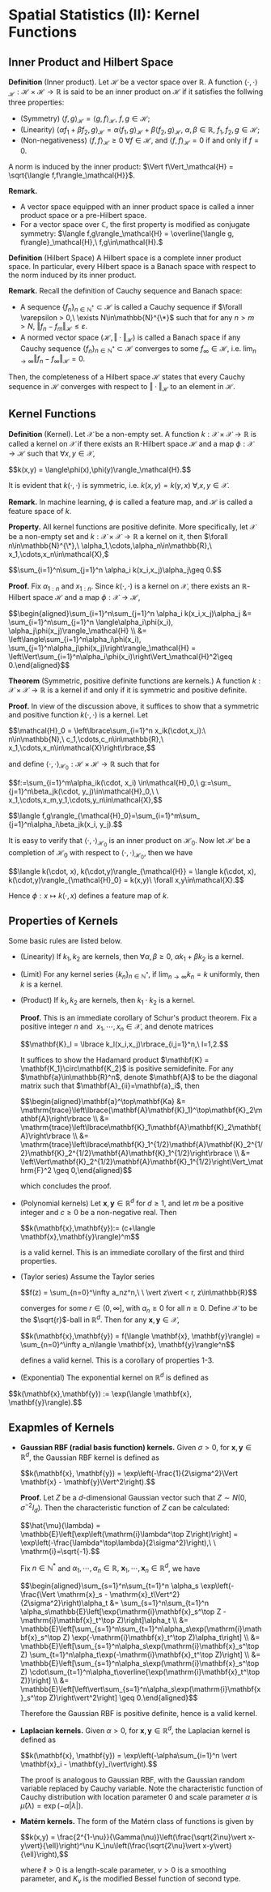 # Spatial Statistics (II): Kernel Functions
## Inner Product and Hilbert Space
**Definition** (Inner product). Let $\mathcal{H}$ be a vector space over $\mathbb{R}$. A function $\langle\cdot,\cdot\rangle_\mathcal{H}:\mathcal{H}\times\mathcal{H}\to\mathbb{R}$ is said to be an inner product on $\mathcal{H}$ if it satisfies the follwing three properties:
+ (Symmetry) $\langle f,g\rangle_\mathcal{H} = \langle g, f\rangle_\mathcal{H},\ f,g\in\mathcal{H};$
+ (Linearity) $\langle \alpha f_1 + \beta f_2,g\rangle_\mathcal{H} = \alpha\langle f_1,g\rangle_\mathcal{H} + \beta\langle f_2,g\rangle_\mathcal{H},\ \alpha,\beta\in\mathbb{R},\ f_1,f_2,g\in\mathcal{H};$
+ (Non-negativeness) $\langle f,f\rangle_\mathcal{H} \geq 0\ \forall f\in\mathcal{H}$, and $\langle f,f\rangle_\mathcal{H}=0$ if and only if $f=0$.

A norm is induced by the inner product: $\Vert f\Vert_\mathcal{H} = \sqrt{\langle f,f\rangle_\mathcal{H}}$.

**Remark.** 
+ A vector space equipped with an inner product space is called a inner product space or a pre-Hilbert space.
+ For a vector space over $\mathbb{C}$, the first property is modified as conjugate symmetry: $\langle f,g\rangle_\mathcal{H} = \overline{\langle g, f\rangle}_\mathcal{H},\ f,g\in\mathcal{H}.$

**Definition** (Hilbert Space) A Hilbert space is a complete inner product space. In particular, every Hilbert space is a Banach space with respect to the norm induced by its inner product.

**Remark.** Recall the definition of Cauchy sequence and Banach space:
+ A sequence $\lbrace f_n\rbrace_{n\in\mathbb{N}^*}\subset\mathcal{H}$ is called a Cauchy sequence if $\forall \varepsilon > 0,\ \exists N\in\mathbb{N}^{\*}$ such that for any $n > m > N,\ \Vert f_n - f_m\Vert_\mathcal{H}\leq\varepsilon$.
+ A normed vector space $(\mathcal{H},\Vert\cdot\Vert_\mathcal{H})$ is called a Banach space if any Cauchy sequence $\lbrace f_n\rbrace_{n\in\mathbb{N}^*}\subset\mathcal{H}$ converges to some $f_\infty\in\mathcal{H}$, i.e. $\lim_{n\to\infty}\Vert f_n - f_\infty\Vert_\mathcal{H}=0.$

Then, the completeness of a Hilbert space $\mathcal{H}$ states that every Cauchy sequence in $\mathcal{H}$ converges with respect to $\Vert\cdot\Vert_\mathcal{H}$ to an element in $\mathcal{H}$. 

## Kernel Functions

**Definition** (Kernel). Let $\mathcal{X}$ be a non-empty set. A function $k:\mathcal{X}\times\mathcal{X}\to\mathbb{R}$ is called a kernel on $\mathcal{X}$ if there exists an $\mathbb{R}$-Hilbert space $\mathcal{H}$ and a map $\phi:\mathcal{X}\to\mathcal{H}$ such that $\forall x,y\in\mathcal{X},$
<p>
  $$k(x,y) = \langle\phi(x),\phi(y)\rangle_\mathcal{H}.$$
</p>

It is evident that $k(\cdot,\cdot)$ is symmetric, i.e. $k(x,y)=k(y,x)\ \forall,x,y\in\mathcal{X}$.

**Remark.** In machine learning, $\phi$ is called a feature map, and $\mathcal{H}$ is called a feature space of $k$.

**Property.** All kernel functions are positive definite. More specifically, let $\mathcal{X}$ be a non-empty set and $k:\mathcal{X}\times\mathcal{X}\to\mathbb{R}$ a kernel on it, then $\forall n\in\mathbb{N}^{\*},\ \alpha_1,\cdots,\alpha_n\in\mathbb{R},\ x_1,\cdots,x_n\in\mathcal{X},$

<p>
  $$\sum_{i=1}^n\sum_{j=1}^n \alpha_i k(x_i,x_j)\alpha_j\geq 0.$$
</p>

**Proof.** Fix $\alpha_{1:n}$ and $x_{1:n}$. Since $k(\cdot,\cdot)$ is a kernel on $\mathcal{X}$, there exists an $\mathbb{R}$-Hilbert space $\mathcal{H}$ and a map $\phi:\mathcal{X}\to\mathcal{H}$,

<p>
  $$\begin{aligned}\sum_{i=1}^n\sum_{j=1}^n \alpha_i k(x_i,x_j)\alpha_j &= \sum_{i=1}^n\sum_{j=1}^n \langle\alpha_i\phi(x_i), \alpha_j\phi(x_j)\rangle_\mathcal{H} \\
  &= \left\langle\sum_{i=1}^n\alpha_i\phi(x_i), \sum_{j=1}^n\alpha_j\phi(x_j)\right\rangle_\mathcal{H} = \left\Vert\sum_{i=1}^n\alpha_i\phi(x_i)\right\Vert_\mathcal{H}^2\geq 0.\end{aligned}$$
</p>

**Theorem** (Symmetric, positive definite functions are kernels.) A function $k: \mathcal{X}\times\mathcal{X}\to\mathbb{R}$ is a kernel if and only if it is symmetric and positive definite.

**Proof.** In view of the discussion above, it suffices to show that a symmetric and positive function $k(\cdot,\cdot)$ is a kernel. Let

<p>
  $$\mathcal{H}_0 = \left\lbrace\sum_{i=1}^n x_ik(\cdot,x_i):\ n\in\mathbb{N},\ c_1,\cdots,c_n\in\mathbb{R},\ x_1,\cdots,x_n\in\mathcal{X}\right\rbrace,$$
</p>

and define $\langle\cdot,\cdot\rangle_{\mathcal{H}_0}: \mathcal{H}\times\mathcal{H}\to\mathbb{R}$ such that for 
<p>
  $$f:=\sum_{i=1}^m\alpha_ik(\cdot, x_i) \in\mathcal{H}_0,\ g:=\sum_ {j=1}^n\beta_jk(\cdot, y_j)\in\mathcal{H}_0,\ \ x_1,\cdots,x_m,y_1,\cdots,y_n\in\mathcal{X},$$
</p>

<p>
  $$\langle f,g\rangle_{\mathcal{H}_0}=\sum_{i=1}^m\sum_ {j=1}^n\alpha_i\beta_jk(x_i, y_j).$$
</p>

It is easy to verify that $\langle\cdot,\cdot\rangle_{\mathcal{H}_ 0}$ is an inner product on $\mathcal{H}_ 0$. Now let $\mathcal{H}$ be a completion of $\mathcal{H_ 0}$ with respect to $\langle\cdot,\cdot\rangle_{\mathcal{H}_ 0}$, then we have

<p>
  $$\langle k(\cdot, x), k(\cdot,y)\rangle_{\mathcal{H}} = \langle k(\cdot, x), k(\cdot,y)\rangle_{\mathcal{H}_0} = k(x,y)\ \forall x,y\in\mathcal{X}.$$
</p>

Hence $\phi:x\mapsto k(\cdot,x)$ defines a feature map of $k$.

## Properties of Kernels
Some basic rules are listed below.
+ (Linearity) If $k_1,k_2$ are kernels, then $\forall \alpha,\beta \geq 0$, $\alpha k_1 + \beta k_2$ is a kernel.
+ (Limit) For any kernel series $\lbrace k_n\rbrace_{n\in\mathbb{N}^{*}}$, if $\lim_{n\to\infty} k_n = k$ uniformly, then $k$ is a kernel.
+ (Product) If $k_1,k_2$ are kernels, then $k_1\cdot k_2$ is a kernel.
  
  **Proof.** This is an immediate corollary of Schur's product theorem. Fix a positive integer $n$ and $\ x_1,\cdots,x_n\in\mathcal{X}$, and denote matrices
  <p>
    $$\mathbf{K}_l = \lbrace k_l(x_i,x_j)\rbrace_{i,j=1}^n,\ l=1,2.$$
  </p>
  It suffices to show the Hadamard product $\mathbf{K} = \mathbf{K_1}\circ\mathbf{K_2}$ is positive semidefinite. For any $\mathbf{a}\in\mathbb{R}^n$, denote $\mathbf{A}$ to be the diagonal matrix such that $\mathbf{A}_{ii}=\mathbf{a}_i$, then
  <p>$$\begin{aligned}\mathbf{a}^\top\mathbf{Ka} &= \mathrm{trace}\left\lbrace(\mathbf{A}\mathbf{K}_1)^\top\mathbf{K}_2\mathbf{A}\right\rbrace \\
    &= \mathrm{trace}\left\lbrace\mathbf{K}_1\mathbf{A}\mathbf{K}_2\mathbf{A}\right\rbrace \\ 
    &= \mathrm{trace}\left\lbrace\mathbf{K}_1^{1/2}\mathbf{A}\mathbf{K}_2^{1/2}\mathbf{K}_2^{1/2}\mathbf{A}\mathbf{K}_1^{1/2}\right\rbrace \\
    &= \left\Vert\mathbf{K}_2^{1/2}\mathbf{A}\mathbf{K}_1^{1/2}\right\Vert_\mathrm{F}^2 \geq 0,\end{aligned}$$</p>
  which concludes the proof.
  
+ (Polynomial kernels) Let $\mathbf{x},\mathbf{y}\in\mathbb{R}^d$ for $d\geq 1$, and let $m$ be a positive integer and $c\geq 0$ be a non-negative real. Then

  <p>
    $$k(\mathbf{x},\mathbf{y}):= (c+\langle \mathbf{x},\mathbf{y}\rangle)^m$$
  </p>
  
  is a valid kernel. This is an immediate corollary of the first and third properties.
+ (Taylor series) Assume the Taylor series
  <p>
    $$f(z) = \sum_{n=0}^\infty a_nz^n,\ \ \vert z\vert < r, z\in\mathbb{R}$$
  </p>

  converges for some $r\in(0,\infty]$, with $a_n\geq 0$ for all $n\geq 0$. Define $\mathcal{X}$ to be the $\sqrt{r}$-ball in $\mathbb{R}^d$. Then for any $\mathbf{x},\mathbf{y}\in\mathcal{X}$,
  
  <p>
    $$k(\mathbf{x},\mathbf{y}) = f(\langle \mathbf{x}, \mathbf{y}\rangle) = \sum_{n=0}^\infty a_n\langle \mathbf{x}, \mathbf{y}\rangle^n$$
  </p>
      
  defines a valid kernel. This is a corollary of properties 1-3.
  
+ (Exponential) The exponential kernel on $\mathbb{R}^d$ is defined as
<p>
  $$k(\mathbf{x},\mathbf{y}) := \exp(\langle \mathbf{x}, \mathbf{y}\rangle).$$
</p>

## Exapmles of Kernels
+ **Gaussian RBF (radial basis function) kernels.** Given $\sigma > 0$, for $\mathbf{x},\mathbf{y}\in\mathbb{R}^d$, the Gaussian RBF kernel is defined as
  <p>
    $$k(\mathbf{x}, \mathbf{y}) = \exp\left(-\frac{1}{2\sigma^2}\Vert \mathbf{x} - \mathbf{y}\Vert^2\right).$$
  </p>
  
  **Proof.** Let $Z$ be a $d$-dimensional Gaussian vector such that $Z\sim N(0,\sigma^{-2}I_d)$. Then the characteristic function of $Z$ can be calculated:
  <p>
    $$\hat{\mu}(\lambda) = \mathbb{E}\left[\exp\left(\mathrm{i}\lambda^\top Z\right)\right] = \exp\left(-\frac{\lambda^\top\lambda}{2\sigma^2}\right),\ \ \mathrm{i}=\sqrt{-1}.$$
  </p>
  
  Fix $n\in\mathbb{N}^{*}$ and $\alpha_1,\cdots,\alpha_n\in\mathbb{R},\ \mathbf{x}_1,\cdots,\mathbf{x}_n\in\mathbb{R}^d$, we have
  <p>
    $$\begin{aligned}\sum_{s=1}^n\sum_{t=1}^n \alpha_s \exp\left(-\frac{\Vert \mathrm{x}_s - \mathrm{x}_t\Vert^2}{2\sigma^2}\right)\alpha_t &= \sum_{s=1}^n\sum_{t=1}^n \alpha_s\mathbb{E}\left[\exp(\mathrm{i}\mathbf{x}_s^\top Z - \mathrm{i}\mathbf{x}_t^\top Z)\right]\alpha_t \\
    &= \mathbb{E}\left[\sum_{s=1}^n\sum_{t=1}^n\alpha_s\exp(\mathrm{i}\mathbf{x}_s^\top Z)  \exp(-\mathrm{i}\mathbf{x}_t^\top Z)\alpha_t\right] \\
    &= \mathbb{E}\left[\sum_{s=1}^n\alpha_s\exp(\mathrm{i}\mathbf{x}_s^\top Z)  \sum_{t=1}^n\alpha_t\exp(-\mathrm{i}\mathbf{x}_t^\top Z)\right] \\
    &= \mathbb{E}\left[\sum_{s=1}^n\alpha_s\exp(\mathrm{i}\mathbf{x}_s^\top Z)  \cdot\sum_{t=1}^n\alpha_t\overline{\exp(\mathrm{i}\mathbf{x}_t^\top Z)}\right] \\
    &= \mathbb{E}\left[\left\vert\sum_{s=1}^n\alpha_s\exp(\mathrm{i}\mathbf{x}_s^\top Z)\right\vert^2\right] \geq 0.\end{aligned}$$
  </p>

  Therefore the Gaussian RBF is positive definite, hence is a valid kernel.
  
+ **Laplacian kernels.** Given $\alpha > 0$, for $\mathbf{x},\mathbf{y}\in\mathbb{R}^d$, the Laplacian kernel is defined as
  <p>
    $$k(\mathbf{x}, \mathbf{y}) = \exp\left(-\alpha\sum_{i=1}^n \vert \mathbf{x}_i - \mathbf{y}_i\vert\right).$$
  </p>

  The proof is analogous to Gaussian RBF, with the Gaussian random variable replaced by Cauchy variable. Note the characteristic function of Cauchy distribution with location parameter $0$ and scale parameter $\alpha$ is $\hat{\mu}(\lambda) = \exp\left(-\alpha\vert\lambda\vert\right)$.

+ **Matérn kernels.** The form of the Matérn class of functions is given by
  <p>
    $$k(x,y) = \frac{2^{1-\nu}}{\Gamma(\nu)}\left(\frac{\sqrt{2\nu}\vert x-y\vert}{\ell}\right)^\nu K_\nu\left(\frac{\sqrt{2\nu}\vert x-y\vert}{\ell}\right),$$
  </p>

  where $\ell > 0$ is a length-scale parameter, $\nu > 0$ is a smoothing parameter, and $K_\nu$ is the modified Bessel function of second type.
